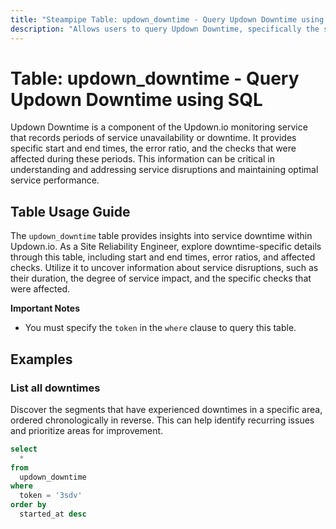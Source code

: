 ```yaml
---
title: "Steampipe Table: updown_downtime - Query Updown Downtime using SQL"
description: "Allows users to query Updown Downtime, specifically the start and end times, error ratio, and checks affected. It provides insights into service downtime periods and potential issues."
---
```


# Table: updown_downtime - Query Updown Downtime using SQL

Updown Downtime is a component of the Updown.io monitoring service that records periods of service unavailability or downtime. It provides specific start and end times, the error ratio, and the checks that were affected during these periods. This information can be critical in understanding and addressing service disruptions and maintaining optimal service performance.

## Table Usage Guide

The `updown_downtime` table provides insights into service downtime within Updown.io. As a Site Reliability Engineer, explore downtime-specific details through this table, including start and end times, error ratios, and affected checks. Utilize it to uncover information about service disruptions, such as their duration, the degree of service impact, and the specific checks that were affected.

**Important Notes**
- You must specify the `token` in the `where` clause to query this table.

## Examples

### List all downtimes
Discover the segments that have experienced downtimes in a specific area, ordered chronologically in reverse. This can help identify recurring issues and prioritize areas for improvement.

```sql
select
  *
from
  updown_downtime
where
  token = '3sdv'
order by
  started_at desc
```